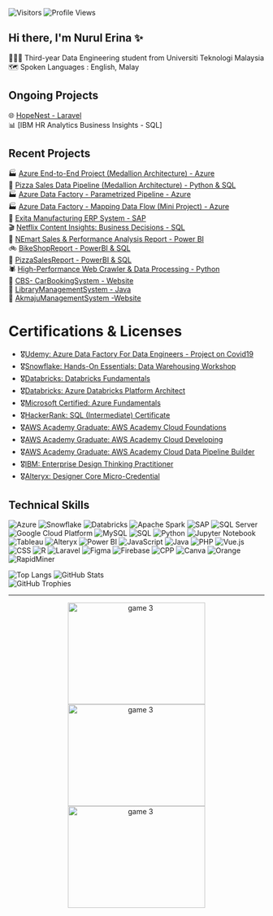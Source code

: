  ![Visitors](https://api.visitorbadge.io/api/visitors?path=https%3A%2F%2Fgithub.com%2Fnrulerina%2Flearn-github&labelColor=%23d9e3f0&countColor=%23697689&style=flat)
 ![Profile Views](https://komarev.com/ghpvc/?username=nrulerina&color=blue&style=flat)


## Hi there, I'm Nurul Erina ✨  

👩🏻‍🎓 Third-year Data Engineering student from Universiti Teknologi Malaysia<br>
🗺️ Spoken Languages&nbsp;:&nbsp;English,&nbsp;Malay<br>
<!--✍️ Currently Studying&nbsp;&nbsp;&nbsp;: Mandarin🐉 Italian🍕<br>-->

## Ongoing Projects
🌐 [HopeNest - Laravel](https://github.com/nrulerina/RedditClone)<br>
📊 [IBM HR Analytics Business Insights - SQL]<br>

## Recent Projects
🏭 [Azure End-to-End Project (Medallion Architecture) - Azure](https://github.com/nrulerina/End-To-End-ADF)<br>
🧱 [Pizza Sales Data Pipeline (Medallion Architecture) - Python & SQL](https://github.com/nrulerina/PizzaDataPipeline)<br>
🏭 [Azure Data Factory - Parametrized Pipeline - Azure](https://github.com/nrulerina/adf)<br>
🏭 [Azure Data Factory - Mapping Data Flow (Mini Project) - Azure](https://github.com/nrulerina/MappingDataFlow)<br>
🚀 [Exita Manufacturing ERP System - SAP](https://github.com/nrulerina/-ExitaManufacturing)<br>
🎬 [Netflix Content Insights: Business Decisions - SQL](https://github.com/nrulerina/Netflix_Insights)<br>
🛒 [NEmart Sales & Performance Analysis Report - Power BI](https://github.com/nrulerina/NEmart)<br>
🚲 [BikeShopReport - PowerBI & SQL](https://github.com/nrulerina/BikeShopReport)<br>
🍕 [PizzaSalesReport - PowerBI & SQL](https://github.com/nrulerina/PizzaSalesReport)<br>
🕷️ [High-Performance Web Crawler & Data Processing - Python](https://github.com/nrulerina/ebay-crawler-hpc)<br>
🚗 [CBS- CarBookingSystem - Website](https://github.com/nrulerina/Car-Booking-System)<br>
📖 [LibraryManagementSystem - Java](https://github.com/nrulerina/Library-Management-System)<br>
🏢 [AkmajuManagementSystem -Website](https://github.com/nrulerina/AKmaju-System)<br>

# Certifications & Licenses 
- 🎖️[Udemy: Azure Data Factory For Data Engineers - Project on Covid19](https://drive.google.com/file/d/1-2mbvX9IgrVKjLYbGgZZBKm-Qb8XHPRW/view?usp=sharing)
- 🎖️[Snowflake: Hands-On Essentials: Data Warehousing Workshop](https://achieve.snowflake.com/9bb94c08-83d5-46c8-9963-9c9cb5a12b46#acc.6ZnuElU1)
- 🎖️[Databricks: Databricks Fundamentals](https://credentials.databricks.com/f5d38695-7d66-4627-bd9e-ce24a97d30af#acc.VKYrbk0x)
- 🎖️[Databricks: Azure Databricks Platform Architect](https://credentials.databricks.com/f69ddfd5-4fab-41ee-99e9-f505a63173c5#acc.YP2CXvLU)
- 🎖️[Microsoft Certified: Azure Fundamentals](https://www.credly.com/badges/70483906-fc22-40f3-a955-6b3fcad29109/linked_in_profile)
- 🎖️[HackerRank: SQL (Intermediate) Certificate](https://www.hackerrank.com/certificates/iframe/144b0af6c670)
- 🎖️[AWS Academy Graduate: AWS Academy Cloud Foundations](https://www.credly.com/badges/25489ffe-3983-4f78-b46f-00cfde114a7a/public_url)
- 🎖️[AWS Academy Graduate: AWS Academy Cloud Developing](https://www.credly.com/badges/8ba3d978-b297-4b63-b4cb-fb218da8acb2/public_url)
- 🎖️[AWS Academy Graduate: AWS Academy Cloud Data Pipeline Builder](https://www.credly.com/badges/8e3d92fe-aa39-476f-848b-ebd16832a6d0/public_url)
- 🎖️[IBM: Enterprise Design Thinking Practitioner](https://www.credly.com/badges/4d7c69a8-8100-4de7-9594-8254baf9bb97/public_url)
- 🎖️[Alteryx: Designer Core Micro-Credential](https://drive.google.com/file/d/1-6w6Xb76aEu6zsv7I6cMW9AVWRm_Q-N2/view?usp=sharing)

## Technical Skills
![Azure](https://img.shields.io/badge/-Azure-0078D4?style=flat)
![Snowflake](https://img.shields.io/badge/-Snowflake-29B5E8?logo=snowflake&logoColor=white&style=flat)
![Databricks](https://img.shields.io/badge/-Databricks-E42B2B?logo=databricks&logoColor=white&style=flat)
![Apache Spark](https://img.shields.io/badge/-Apache%20Spark-E25A1C?logo=apachespark&logoColor=white&style=flat)
![SAP](https://img.shields.io/badge/-SAP-0FAAFF?logo=sap&logoColor=white&style=flat)
![SQL Server](https://img.shields.io/badge/-SQL%20Server-CC2927?logo=microsoft-sql-server&logoColor=white&style=flat)
![Google Cloud Platform](https://img.shields.io/badge/-Google%20Cloud%20Platform-4285F4?logo=googlecloud&logoColor=white&style=flat)
![MySQL](https://img.shields.io/badge/-MySQL-4479A1?logo=mysql&logoColor=white&style=flat)
![SQL](https://img.shields.io/badge/-SQL-003B57?logo=sqlite&logoColor=white&style=flat)
![Python](https://img.shields.io/badge/-Python-3776AB?logo=python&logoColor=white&style=flat)
![Jupyter Notebook](https://img.shields.io/badge/-Jupyter-DA5B29?logo=jupyter&logoColor=white&style=flat)
![Tableau](https://img.shields.io/badge/-Tableau-E97627?logo=tableau&logoColor=white&style=flat)
![Alteryx](https://img.shields.io/badge/-Alteryx-0074A8?logo=alteryx&logoColor=white&style=flat)
![Power BI](https://img.shields.io/badge/-Power%20BI-F2C811?logo=microsoft-power-bi&logoColor=black&style=flat)
![JavaScript](https://img.shields.io/badge/-JavaScript-F7DF1E?logo=javascript&logoColor=white&style=flat)
![Java](https://img.shields.io/badge/-Java-007396?logo=java&logoColor=white&style=flat)
![PHP](https://img.shields.io/badge/-PHP-777BB4?logo=php&logoColor=white&style=flat)
![Vue.js](https://img.shields.io/badge/-Vue.js-42B883?logo=vue.js&logoColor=white&style=flat)
![CSS](https://img.shields.io/badge/-CSS3-1572B6?logo=css3&logoColor=white&style=flat)
![R](https://img.shields.io/badge/-R-276DC3?logo=r&logoColor=white&style=flat)
![Laravel](https://img.shields.io/badge/-Laravel-EF3322?logo=laravel&logoColor=white&style=flat)
![Figma](https://img.shields.io/badge/-Figma-F24E1E?logo=figma&logoColor=white&style=flat)
![Firebase](https://img.shields.io/badge/-Firebase-FFCA28?logo=firebase&logoColor=white&style=flat)
![CPP](https://img.shields.io/badge/-C++-00599C?logo=cplusplus&logoColor=white&style=flat)
![Canva](https://img.shields.io/badge/-Canva-00C4CC?logo=canva&logoColor=white&style=flat)
![Orange](https://img.shields.io/badge/-Orange-F58220?logo=orange&logoColor=white&style=flat)
![RapidMiner](https://img.shields.io/badge/-RapidMiner-FF8200?style=flat)



<!--[![My Skills](https://skillicons.dev/icons?i=js,html,css,cpp,java,php,dart,flutter,figma,r,firebase,py,ps)](https://skillicons.dev) -->
![Top Langs](https://github-readme-stats.vercel.app/api/top-langs/?username=nrulerina&layout=compact&langs_count=10&hide=html,CSS&theme=radical)
![GitHub Stats](https://github-readme-stats.vercel.app/api?username=nrulerina&show_icons=true&theme=radical) <br>
![GitHub Trophies](https://github-profile-trophy.vercel.app/?username=nrulerina&theme=radical&no-frame=true&no-bg=true)






<!-- ## Contact

<p>
<a href="https://www.linkedin.com/in/aliatul-izzah/" target="_blank">
  <img src="https://skillicons.dev/icons?i=linkedin" alt="LinkedIn" />
</a>
</p> -->

---
<p align="center">
  <img src="https://media3.giphy.com/media/v1.Y2lkPTc5MGI3NjExc3ZvOXozdnNodGF5N3h2YzE0aTVtNXVnaW81NGxiZnI4MGo0MjhodCZlcD12MV9pbnRlcm5hbF9naWZfYnlfaWQmY3Q9Zw/2IudUHdI075HL02Pkk/giphy.gif" alt="game 3" width="270" height="200">
  <img src="https://media3.giphy.com/media/v1.Y2lkPTc5MGI3NjExZzZmb3I5N3FsNXhjcDd0bGNkbW9nbnc2bnI4M3pxZ28zMzVpamd1byZlcD12MV9pbnRlcm5hbF9naWZfYnlfaWQmY3Q9Zw/rOdtJJS9Xf4TYx2aT8/giphy.gif" alt="game 3" width="270" height="200">
  <img src="https://media4.giphy.com/media/v1.Y2lkPTc5MGI3NjExbmQzb2IxOTVleDkzNWRtZjNqYmF4MDJpeXFwa21vanZ4YnRzZDQ1aCZlcD12MV9pbnRlcm5hbF9naWZfYnlfaWQmY3Q9Zw/6ib6KPmkeAjDTxMxij/giphy.gif" alt="game 3" width="270" height="200">
</p>
